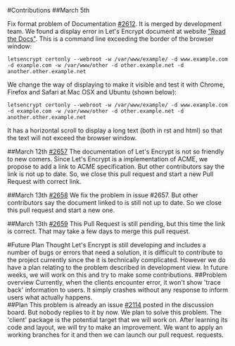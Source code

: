 #Contributions
##March 5th

Fix format problem of Documentation [#2612](https://github.com/letsencrypt/letsencrypt/pull/2612). It is merged by development team.
We found a display error in Let's Encrypt document at website ["Read the Docs"](http://letsencrypt.readthedocs.org/en/latest/using.html?highlight=mail#webroot). This is a command line exceeding the border of the browser window:

``letsencrypt certonly --webroot -w /var/www/example/ -d www.example.com -d example.com -w /var/www/other -d other.example.net -d another.other.example.net``

We change the way of displaying to make it visible and test it with Chrome, Firefox and Safari at Mac OSX and Ubuntu (shown below):

    letsencrypt certonly --webroot -w /var/www/example/ -d www.example.com -d example.com -w /var/www/other -d other.example.net -d another.other.example.net

It has a horizontal scroll to display a long text (both in rst and html) so that the text will not exceed the browser window.

##March 12th
[#2657](https://github.com/letsencrypt/letsencrypt/pull/2657)
The documentation of Let's Encrypt is not so friendly to new comers. Since Let's Encrypt is a implementation of ACME, we propose to add a link to ACME specification. But other contributors say the link is not up to date. So, we close this pull request and start a new Pull Request with correct link.


##March 13th
[#2658](https://github.com/letsencrypt/letsencrypt/pull/2658)
We fix the problem in issue #2657. But other contributors say the document linked to is still not up to date. So we close this pull request and start a new one.

##March 13th
[#2659](https://github.com/letsencrypt/letsencrypt/pull/2659)
This Pull Request is still pending, but this time the link is correct. That may take a few days to merge this pull request.

#Future Plan
Thought Let's Encrypt is still developing and includes a number of bugs or errors that need a solution, it is difficult to contribute to the project currently since the it is technically complicated. However we do have a plan relating to the problem described in development view. In future weeks, we will work on this and try to make some contributions.
##Problem overview
Currently, when the clients encounter error, it won't show 'trace back' information to users. It simply crashes without any response to inform users what actually happens.  
##Plan
This problem is already an issue [#2114](https://github.com/letsencrypt/letsencrypt/issues/2114) posted in the discussion board. But nobody replies to it by now. We plan to solve this problem. The 'client' package is the potential target that we will work on. After learning its code and layout, we will try to make an improvement. We want to apply an working branches for it and then we can launch our pull request. requests. 
